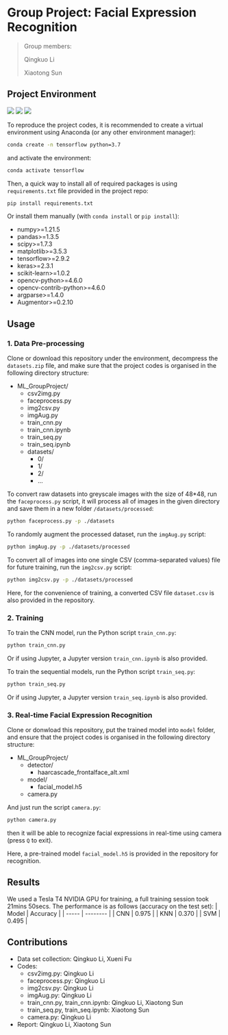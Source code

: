 # Group Project: Facial Expression Recognition

> Group members:
> 
> Qingkuo Li 
> 
> Xiaotong Sun

## Project Environment
<img src=https://img.shields.io/badge/Python-%3E%3D3.7-blue> <img src=https://img.shields.io/badge/TensorFlow-%3E%3D2.9.2-blue> <img src=https://img.shields.io/badge/Keras-%3E%3D2.3.1-blue>

To reproduce the project codes, it is recommended to create a virtual environment using Anaconda (or any other environment manager):
```bash
conda create -n tensorflow python=3.7
```
and activate the environment:
```bash
conda activate tensorflow
```
Then, a quick way to install all of required packages is using `requirements.txt` file provided in the project repo:
```bash
pip install requirements.txt
```
Or install them manually (with `conda install` or `pip install`):
- numpy>=1.21.5
- pandas>=1.3.5
- scipy>=1.7.3
- matplotlib>=3.5.3
- tensorflow>=2.9.2
- keras>=2.3.1
- scikit-learn>=1.0.2
- opencv-python>=4.6.0
- opencv-contrib-python>=4.6.0
- argparse>=1.4.0
- Augmentor>=0.2.10

## Usage
### 1. Data Pre-processing
Clone or download this repository under the environment, decompress the `datasets.zip` file, and make sure that the project codes is organised in the following directory structure:
- ML_GroupProject/
  - csv2img.py
  - faceprocess.py
  - img2csv.py
  - imgAug.py
  - train_cnn.py
  - train_cnn.ipynb
  - train_seq.py
  - train_seq.ipynb
  - datasets/
    - 0/
    - 1/
    - 2/
    - ...

To convert raw datasets into greyscale images with the size of 48*48, run the `faceprocess.py` script, it will process all of images in the given directory and save them in a new folder `/datasets/processed`:
```bash
python faceprocess.py -p ./datasets
```
To randomly augment the processed dataset, run the `imgAug.py` script:
```bash
python imgAug.py -p ./datasets/processed
```
To convert all of images into one single CSV (comma-separated values) file for future training, run the `img2csv.py` script:
```bash
python img2csv.py -p ./datasets/processed
```
Here, for the convenience of training, a converted CSV file `dataset.csv` is also provided in the repository.

### 2. Training
To train the CNN model, run the Python script `train_cnn.py`:
```bash
python train_cnn.py
```
Or if using Jupyter, a Jupyter version `train_cnn.ipynb` is also provided.

To train the sequential models, run the Python script `train_seq.py`:
```bash
python train_seq.py
```
Or if using Jupyter, a Jupyter version `train_seq.ipynb` is also provided.

### 3. Real-time Facial Expression Recognition
Clone or donwload this repository, put the trained model into `model` folder, and ensure that the project codes is organised in the following directory structure:
- ML_GroupProject/
  - detector/
    - haarcascade_frontalface_alt.xml
  - model/
    - facial_model.h5
  - camera.py
  
And just run the script `camera.py`:
```bash
python camera.py
```
then it will be able to recognize facial expressions in real-time using camera (press `Q` to exit).

Here, a pre-trained model `facial_model.h5` is provided in the repository for recognition.

## Results
We used a Tesla T4 NVIDIA GPU for training, a full training session took 21mins 50secs. The performance is as follows (accuracy on the test set):
| Model | Accuracy |
| ----- | -------- |
| CNN   | 0.975    |
| KNN   | 0.370    |
| SVM   | 0.495    |

## Contributions
- Data set collection: Qingkuo Li, Xueni Fu
- Codes:
  - csv2img.py: Qingkuo Li
  - faceprocess.py: Qingkuo Li
  - img2csv.py: Qingkuo Li
  - imgAug.py: Qingkuo Li
  - train_cnn.py, train_cnn.ipynb: Qingkuo Li, Xiaotong Sun
  - train_seq.py, train_seq.ipynb: Xiaotong Sun
  - camera.py: Qingkuo Li
- Report: Qingkuo Li, Xiaotong Sun
